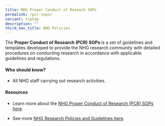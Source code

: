 ```yaml
---
title: NHG Proper Conduct of Reseach SOPs
permalink: /pcr-sops/
variant: tiptap
description: ""
third_nav_title: NHG Policies
---
```

<p>The <strong>Proper Conduct of Research (PCR) SOPs </strong>is a set of
guidelines and templates developed to provide the NHG research community
with detailed procedures on conducting research in accordance with applicable
guidelines and regulations.</p>
<h4><strong>Who should know?</strong></h4>
<ul data-tight="true" class="tight">
<li>
<p>All NHG staff carrying out research activities.</p>
</li>
</ul>
<h4><strong>Resources</strong></h4>
<ul data-tight="true" class="tight">
<li>
<p>Learn more about the <a href="https://ethics.gri.nhg.com.sg/pcr-sop-templates/" rel="noopener nofollow" target="_blank">NHG Proper Conduct of Research (PCR) SOPs here</a>.</p>
</li>
<li>
<p>See more <a href="https://ethics.gri.nhg.com.sg/nhg-research-policies/" rel="noopener nofollow" target="_blank">NHG Research Policies and Guidelines here</a>.</p>
</li>
</ul>
<p></p>